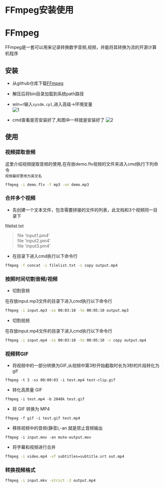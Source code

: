 # FFmpeg安装使用


# FFmpeg
FFmpeg是一套可以用来记录转换数字音频,视频，并能将其转换为流的开源计算机程序
## 安装
- 从github仓库下载[FFmpeg](https://github.com/BtbN/FFmpeg-Builds/releases)
- 解压后将bin目录加载到系统path路径
- win+r输入`sysdm.cpl`,进入高级->环境变量      
    ![1](https://cdn.jsdelivr.net/gh/clearyup/picgo/img/20210426204139.png)
	
- cmd查看是否安装好了,和图中一样就是安装好了
	![2](https://cdn.jsdelivr.net/gh/clearyup/picgo/img/20210426204208.png)
	
## 使用
### 视频提取音频
这里介绍视频提取音频的使用,在存放demo.flv视频的文件夹进入cmd执行下列命令   
`视频最好更改为英文名`

```bash
ffmpeg -i demo.flv -f mp3 -vn demo.mp3
```
### 合并多个视频
- 先创建一个文本文件，包含需要拼接的文件的列表，此文档和3个视频同一目录下

filelist.txt
>file 'input1.pm4'   
>file 'input2.pm4'      
>file 'input3.pm4'     

- 在目录下进入cmd执行以下命令行
```bash
ffmpeg -f concat -i filelist.txt -c copy output.mp4
```
### 按照时间切割音频/视频
- 切割音频   

在存放input.mp3文件的目录下进入cmd执行以下命令行
```bash
ffmpeg -i input.mp3 -ss 00:03:10 -to 00:05:10 output.mp3
```
- 切割视频   

在存放input.mp4文件的目录下进入cmd执行以下命令行   
```bash
ffmpeg -i input.mp4 -ss 00:03:10 -to 00:05:10 -c copy output.mp4
```

### 视频转GIF
- 将视频中的一部分转换为GIF,从视频中第3秒开始截取时长为3秒的片段转化为 gif

```
ffmpeg -t 3 -ss 00:00:03 -i test.mp4 test-clip.gif
```

- 转化高质量 GIF

```
ffmpeg -i test.mp4 -b 2048k test.gif
```

- 将 GIF 转换为 MP4

```
ffmpeg -f gif -i test.gif test.mp4
```

- 移除视频中的音频(静音),-an 就是禁止音频输出

```
ffmpeg -i input.mov -an mute-output.mov
```

- 将字幕和视频进行合并

```bash
ffmpeg -i video.mp4 -vf subtitles=subtitle.srt out.mp4
```

### 转换视频格式
```bash
ffmpeg -i input.mkv -strict -2 output.mp4
```

